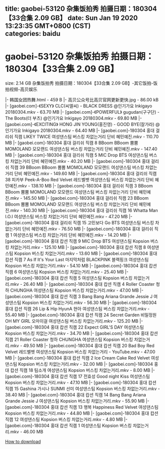 
title: gaobei-53120 杂集饭拍秀 拍摄日期：180304【33合集 2.09 GB】
date: Sun Jan 19 2020 13:23:35 GMT+0800 (CST)    
categories: baidu
---

# gaobei-53120 杂集饭拍秀 拍摄日期：180304【33合集 2.09 GB】
size: 2.14 GB
 杂集饭拍秀 拍摄日期：180304【33合集 2.09 GB】-其它饭拍-饭拍视频-高贝娱乐
 
|- 韩国女团热舞.html - 459 B
|- 高贝公众号比高贝官网更新更快.jpg - 86.00 kB
|- [gaobei.com]-《SEXY》 CLC(씨엘씨) - BLACK DRESS @인기가요 Inkigayo 20180304.mkv - 63.70 MB
|- [gaobei.com]-《POWERFUL》 gugudan(구구단) - The Boots(더 부츠) @인기가요 Inkigayo 20180304.mkv - 69.80 MB
|- [gaobei.com]-《EXCITING》 HONG JIN YOUNG(홍진영) - GOOD BYE(잘가라) @인기가요 Inkigayo 20180304.mkv - 64.40 MB
|- [gaobei.com]-180304 홍대 걸리쉬 직캠 LIKEY TWICE 여성댄스팀 버스킹 차없는거리 단비 혜민예진.mkv - 110.70 MB
|- [gaobei.com]-180304 홍대 걸리쉬 직캠 8 BBoom BBoom 뿜뿜 MOMOLAND 모모랜드 여성댄스팀 버스킹 차없는거리 단비 혜민예진.mkv - 147.40 MB
|- [gaobei.com]-180304 홍대 걸리쉬 직캠 5 MIC Drop BTS 여성댄스팀 버스킹 차없는거리 단비 혜민예진.mkv - 40.20 MB
|- [gaobei.com]-180304 홍대 걸리쉬 직캠 39 BBoom BBoom 뿜뿜 MOMOLAND 모모랜드 여성댄스팀 버스킹 차없는거리 단비 혜민예진.mkv - 149.60 MB
|- [gaobei.com]-180304 홍대 걸리쉬 직캠 38 피카부 Peek-A-Boo Red Velvet 레드벨벳 여성댄스팀 버스킹 차없는거리 단비 혜민예진.mkv - 138.10 MB
|- [gaobei.com]-180304 홍대 걸리쉬 직캠 3 BBoom BBoom 뿜뿜 MOMOLAND 모모랜드 여성댄스팀 버스킹 차없는거리 단비 혜민예진.mkv - 145.50 MB
|- [gaobei.com]-180304 홍대 걸리쉬 직캠 23 BBoom BBoom 뿜뿜 MOMOLAND 모모랜드 여성댄스팀 버스킹 차없는거리 단비 혜민예진.mkv - 140.30 MB
|- [gaobei.com]-180304 홍대 걸리쉬 직캠 16 Whatta Man I.O.I 여성댄스팀 버스킹 차없는거리 단비 혜민예진.mkv - 47.20 MB
|- [gaobei.com]-180304 홍대 걸리쉬 직캠 15 고민보다 Go BTS 여성댄스팀 버스킹 차없는거리 단비 혜민예진.mkv - 76.50 MB
|- [gaobei.com]-180304 홍대 걸리쉬 직캠 1 여성댄스팀 버스킹 차없는거리 단비 혜민예진.mkv - 14.20 MB
|- [gaobei.com]-180304 홍대 캅션 직캠 9 MIC Drop BTS 여성댄스팀 Kopsion 버스킹 차없는거리.mkv - 125.10 MB
|- [gaobei.com]-180304 홍대 캅션 직캠 8 여성댄스팀 Kopsion 버스킹 차없는거리.mkv - 13.60 MB
|- [gaobei.com]-180304 홍대 캅션 직캠 7 As If It's Your Last 마지막처럼 BLACKPINK 블랙핑크 여성댄스팀 Kopsion 버스킹 차없는거리.mkv - 54.10 MB
|- [gaobei.com]-180304 홍대 캅션 직캠 6 여성댄스팀 Kopsion 버스킹 차없는거리.mkv - 25.40 MB
|- [gaobei.com]-180304 홍대 캅션 직캠 5 여성댄스팀 Kopsion 버스킹 차없는거리.mkv - 26.40 MB
|- [gaobei.com]-180304 홍대 캅션 직캠 4 Roller Coaster 청하 CHUNGHA 여성댄스팀 Kopsion 버스킹 차없는거리.mkv - 47.00 MB
|- [gaobei.com]-180304 홍대 캅션 직캠 3 Bang Bang Ariana Grande Jessie J 여성댄스팀 Kopsion 버스킹 차없는거리.mkv - 56.30 MB
|- [gaobei.com]-180304 홍대 캅션 직캠 26 Lip & Hip HyunA 현아 여성댄스팀 버스킹 차없는거리.mkv - 55.40 MB
|- [gaobei.com]-180304 홍대 캅션 직캠 24 Secret Garden 비밀정원OH MY GIRL 오마이걸 여성댄스팀 버스킹 차없는거리.mkv - 125.20 MB
|- [gaobei.com]-180304 홍대 캅션 직캠 22 Expect GIRL'S DAY 여성댄스팀 Kopsion 버스킹 차없는거리.mkv - 34.70 MB
|- [gaobei.com]-180304 홍대 캅션 직캠 21 Roller Coaster 청하 CHUNGHA 여성댄스팀 Kopsion 버스킹 차없는거리.mkv - 49.50 MB
|- [gaobei.com]-180304 홍대 캅션 직캠 20 Bad Boy Red Velvet 레드벨벳 여성댄스팀 Kopsion 버스킹 차없는거리 - YouTube.mkv - 47.00 MB
|- [gaobei.com]-180304 홍대 캅션 직캠 2 Ice Cream Cake Red Velvet 여성댄스팀 Kopsion 버스킹 차없는거리.mkv - 32.00 MB
|- [gaobei.com]-180304 홍대 캅션 직캠 18 팀소개 여성댄스팀 Kopsion 버스킹 차없는거리.mkv - 8.00 MB
|- [gaobei.com]-180304 홍대 캅션 직캠 17 전효성 Good night Kiss 여성댄스팀 Kopsion 버스킹 차없는거리.mkv - 47.10 MB
|- [gaobei.com]-180304 홍대 캅션 직캠 15 Gashina 가시나 SUNMI 선미 여성댄스팀 Kopsion 버스킹 차없는거리.mkv - 38.40 MB
|- [gaobei.com]-180304 홍대 캅션 직캠 14 Bang Bang Ariana Grande Jessie J 여성댄스팀 Kopsion 버스킹 차없는거리.mkv - 55.90 MB
|- [gaobei.com]-180304 홍대 캅션 직캠 13 행복 Happiness Red Velvet 여성댄스팀 Kopsion 버스킹 차없는거리.mkv - 44.80 MB
|- [gaobei.com]-180304 홍대 캅션 직캠 12 여성댄스팀 Kopsion 버스킹 차없는거리.mkv - 4.80 MB
|- [gaobei.com]-180304 홍대 캅션 직캠 1 여성댄스팀 Kopsion 버스킹 차없는거리.mkv - 46.00 MB

[How to download](https://bpcam.bemobtrk.com/go/2ceec3aa-1ca2-46d6-b9ff-aaa5c184517c?jno=113)